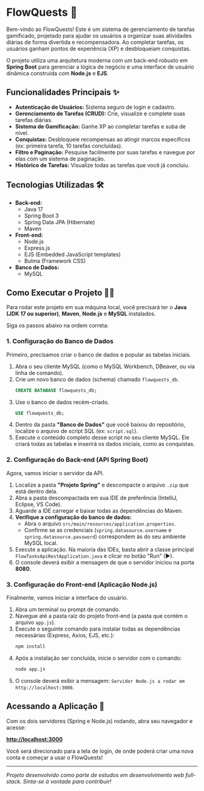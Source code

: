 # FlowQuests 🚀

Bem-vindo ao FlowQuests\! Este é um sistema de gerenciamento de tarefas gamificado, projetado para ajudar os usuários a organizar suas atividades diárias de forma divertida e recompensadora. Ao completar tarefas, os usuários ganham pontos de experiência (XP) e desbloqueiam conquistas.

O projeto utiliza uma arquitetura moderna com um back-end robusto em **Spring Boot** para gerenciar a lógica de negócio e uma interface de usuário dinâmica construída com **Node.js** e **EJS**.

## Funcionalidades Principais ✨

  * **Autenticação de Usuários:** Sistema seguro de login e cadastro.
  * **Gerenciamento de Tarefas (CRUD):** Crie, visualize e complete suas tarefas diárias.
  * **Sistema de Gamificação:** Ganhe XP ao completar tarefas e suba de nível.
  * **Conquistas:** Desbloqueie recompensas ao atingir marcos específicos (ex: primeira tarefa, 10 tarefas concluídas).
  * **Filtro e Paginação:** Pesquise facilmente por suas tarefas e navegue por elas com um sistema de paginação.
  * **Histórico de Tarefas:** Visualize todas as tarefas que você já concluiu.

## Tecnologias Utilizadas 🛠️

  * **Back-end:**
      * Java 17
      * Spring Boot 3
      * Spring Data JPA (Hibernate)
      * Maven
  * **Front-end:**
      * Node.js
      * Express.js
      * EJS (Embedded JavaScript templates)
      * Bulma (Framework CSS)
  * **Banco de Dados:**
      * MySQL

## Como Executar o Projeto 🏃‍♂️

Para rodar este projeto em sua máquina local, você precisará ter o **Java (JDK 17 ou superior)**, **Maven**, **Node.js** e **MySQL** instalados.

Siga os passos abaixo na ordem correta:

### 1\. Configuração do Banco de Dados

Primeiro, precisamos criar o banco de dados e popular as tabelas iniciais.

1.  Abra o seu cliente MySQL (como o MySQL Workbench, DBeaver, ou via linha de comando).
2.  Crie um novo banco de dados (schema) chamado `flowquests_db`.
    ```sql
    CREATE DATABASE flowquests_db;
    ```
3.  Use o banco de dados recém-criado.
    ```sql
    USE flowquests_db;
    ```
4.  Dentro da pasta **"Banco de Dados"** que você baixou do repositório, localize o arquivo de script SQL (ex: `script.sql`).
5.  Execute o conteúdo completo desse script no seu cliente MySQL. Ele criará todas as tabelas e inserirá os dados iniciais, como as conquistas.

### 2\. Configuração do Back-end (API Spring Boot)

Agora, vamos iniciar o servidor da API.

1.  Localize a pasta **"Projeto Spring"** e descompacte o arquivo `.zip` que está dentro dela.
2.  Abra a pasta descompactada em sua IDE de preferência (IntelliJ, Eclipse, VS Code).
3.  Aguarde a IDE carregar e baixar todas as dependências do Maven.
4.  **Verifique a configuração do banco de dados:**
      * Abra o arquivo `src/main/resources/application.properties`.
      * Confirme se as credenciais (`spring.datasource.username` e `spring.datasource.password`) correspondem às do seu ambiente MySQL local.
5.  Execute a aplicação. Na maioria das IDEs, basta abrir a classe principal `FlowTasksApiRestApplication.java` e clicar no botão "Run" (▶).
6.  O console deverá exibir a mensagem de que o servidor iniciou na porta **8080**.

### 3\. Configuração do Front-end (Aplicação Node.js)

Finalmente, vamos iniciar a interface do usuário.

1.  Abra um terminal ou prompt de comando.
2.  Navegue até a pasta raiz do projeto front-end (a pasta que contém o arquivo `app.js`).
3.  Execute o seguinte comando para instalar todas as dependências necessárias (Express, Axios, EJS, etc.):
    ```bash
    npm install
    ```
4.  Após a instalação ser concluída, inicie o servidor com o comando:
    ```bash
    node app.js
    ```
5.  O console deverá exibir a mensagem: `Servidor Node.js a rodar em http://localhost:3000`.

## Acessando a Aplicação 🎉

Com os dois servidores (Spring e Node.js) rodando, abra seu navegador e acesse:

**[http://localhost:3000](https://www.google.com/search?q=http://localhost:3000)**

Você será direcionado para a tela de login, de onde poderá criar uma nova conta e começar a usar o FlowQuests\!

-----

*Projeto desenvolvido como parte de estudos em desenvolvimento web full-stack. Sinta-se à vontade para contribuir\!*
